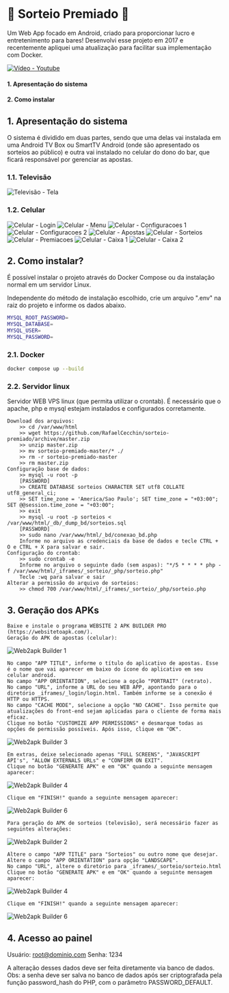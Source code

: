 # 🍻 Sorteio Premiado 🎉

Um Web App focado em Android, criado para proporcionar lucro e entretenimento para bares! Desenvolvi esse projeto em 2017 e recentemente apliquei uma atualização para facilitar sua implementação com Docker.

[![Vídeo - Youtube](https://github.com/RafaelCecchin/sorteio-premiado/blob/master/_img/Video.png)](https://www.youtube.com/watch?v=MIQ7oggkowg)

#### 1. Apresentação do sistema
#### 2. Como instalar

## 1. Apresentação do sistema

O sistema é dividido em duas partes, sendo que uma delas vai instalada em uma Android TV Box ou SmartTV Android (onde são apresentado os sorteios ao público) e outra vai instalado no celular do dono do bar, que ficará responsável por gerenciar as apostas.

  ### 1.1. Televisão
  
![Televisão - Tela](https://github.com/RafaelCecchin/sorteio-premiado/blob/master/_img/Televis%C3%A3o%20-%20Tela.png)

  ### 1.2. Celular
  
![Celular - Login](https://github.com/RafaelCecchin/sorteio-premiado/blob/master/_img/Celular%20-%20Login.jpg) 
![Celular - Menu](https://github.com/RafaelCecchin/sorteio-premiado/blob/master/_img/Celular%20-%20Menu.jpg)
![Celular - Configuracoes 1](https://github.com/RafaelCecchin/sorteio-premiado/blob/master/_img/Celular%20-%20Configuracoes%201.jpg)
![Celular - Configuracoes 2](https://github.com/RafaelCecchin/sorteio-premiado/blob/master/_img/Celular%20-%20Configuracoes%202.jpg) 
![Celular - Apostas](https://github.com/RafaelCecchin/sorteio-premiado/blob/master/_img/Celular%20-%20Apostas.jpg)
![Celular - Sorteios](https://github.com/RafaelCecchin/sorteio-premiado/blob/master/_img/Celular%20-%20Sorteios.jpg) 
![Celular - Premiacoes](https://github.com/RafaelCecchin/sorteio-premiado/blob/master/_img/Celular%20-%20Premiacoes.jpg)
![Celular - Caixa 1](https://github.com/RafaelCecchin/sorteio-premiado/blob/master/_img/Celular%20-%20Caixa%201.jpg) 
![Celular - Caixa 2](https://github.com/RafaelCecchin/sorteio-premiado/blob/master/_img/Celular%20-%20Caixa%202.jpg)

## 2. Como instalar?

É possível instalar o projeto através do Docker Compose ou da instalação normal em um servidor Linux.

Independente do método de instalação escolhido, crie um arquivo ".env" na raiz do projeto e informe os dados abaixo.

```bash
MYSQL_ROOT_PASSWORD=
MYSQL_DATABASE=
MYSQL_USER=
MYSQL_PASSWORD=
```

### 2.1. Docker

```bash
docker compose up --build
```

### 2.2. Servidor linux

Servidor WEB VPS linux (que permita utilizar o crontab). É necessário que o apache, php e mysql estejam instalados e configurados corretamente.

	Download dos arquivos:
		>> cd /var/www/html
		>> wget https://github.com/RafaelCecchin/sorteio-premiado/archive/master.zip
		>> unzip master.zip
		>> mv sorteio-premiado-master/* ./
		>> rm -r sorteio-premiado-master
		>> rm master.zip
	Configuração base de dados:
		>> mysql -u root -p
	 	[PASSWORD]
		>> CREATE DATABASE sorteios CHARACTER SET utf8 COLLATE utf8_general_ci;
		>> SET time_zone = 'America/Sao Paulo'; SET time_zone = "+03:00"; SET @@session.time_zone = "+03:00";
		>> exit
		>> mysql -u root -p sorteios < /var/www/html/_db/_dump_bd/sorteios.sql
		[PASSWORD]
		>> sudo nano /var/www/html/_bd/conexao_bd.php
		Informe no arquivo as credenciais da base de dados e tecle CTRL + O e CTRL + X para salvar e sair.
	Configuração do crontab:
		>> sudo crontab -e
		Informe no arquivo o seguinte dado (sem aspas): "*/5 * * * * php -f /var/www/html/_iframes/_sorteio/_php/sorteio.php"
		Tecle :wq para salvar e sair
	Alterar a permissão do arquivo de sorteios:
		>> chmod 700 /var/www/html/_iframes/_sorteio/_php/sorteio.php	
		
## 3. Geração dos APKs

	Baixe e instale o programa WEBSITE 2 APK BUILDER PRO (https://websitetoapk.com/).
	Geração do APK de apostas (celular):
![Web2apk Builder 1](https://github.com/RafaelCecchin/sorteio-premiado/blob/master/_img/Web2apk%201.png)

	No campo "APP TITLE", informe o título do aplicativo de apostas. Esse é o nome que vai aparecer em baixo do ícone do aplicativo em seu celular android.
	No campo "APP ORIENTATION", selecione a opção "PORTRAIT" (retrato).
	No campo "URL", informe a URL do seu WEB APP, apontando para o diretório _iframes/_login/login.html. Também informe se a conexão é HTTP ou HTTPS.
	No campo "CACHE MODE", selecione a opção "NO CACHE". Isso permite que atualizações do front-end sejam aplicadas para o cliente de forma mais eficaz.
	Clique no botão "CUSTOMIZE APP PERMISSIONS" e desmarque todas as opções de permissão possíveis. Após isso, clique em "OK".
		
![Web2apk Builder 3](https://github.com/RafaelCecchin/sorteio-premiado/blob/master/_img/Web2apk%203.png)
	
	Em extras, deixe selecionado apenas "FULL SCREENS", "JAVASCRIPT API's", "ALLOW EXTERNALS URLs" e "CONFIRM ON EXIT".
	Clique no botão "GENERATE APK" e em "OK" quando a seguinte mensagem aparecer:
![Web2apk Builder 4](https://github.com/RafaelCecchin/sorteio-premiado/blob/master/_img/Web2apk%204.png)
		
	Clique em "FINISH!" quando a seguinte mensagem aparecer:
![Web2apk Builder 6](https://github.com/RafaelCecchin/sorteio-premiado/blob/master/_img/Web2apk%206.png)

	Para geração do APK de sorteios (televisão), será necessário fazer as seguintes alterações:
![Web2apk Builder 2](https://github.com/RafaelCecchin/sorteio-premiado/blob/master/_img/Web2apk%202.png)
	
	Altere o campo "APP TITLE" para "Sorteios" ou outro nome que desejar.
	Altere o campo "APP ORIENTATION" para opção "LANDSCAPE".
	No campo "URL", altere o diretório para _iframes/_sorteio/sorteio.html
	Clique no botão "GENERATE APK" e em "OK" quando a seguinte mensagem aparecer:
![Web2apk Builder 4](https://github.com/RafaelCecchin/sorteio-premiado/blob/master/_img/Web2apk%204.png)
	
	Clique em "FINISH!" quando a seguinte mensagem aparecer:
![Web2apk Builder 6](https://github.com/RafaelCecchin/sorteio-premiado/blob/master/_img/Web2apk%206.png)
	
## 4. Acesso ao painel

Usuário: root@dominio.com
Senha: 1234

A alteração desses dados deve ser feita diretamente via banco de dados. 
Obs: a senha deve ser salva no banco de dados após ser criptografada pela função password_hash do PHP, com o parâmetro PASSWORD_DEFAULT.